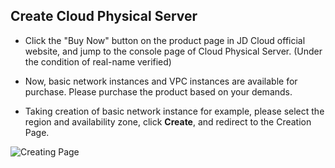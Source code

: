 ## Create Cloud Physical Server

- Click the "Buy Now" button on the product page in JD Cloud official website, and jump to the console page of Cloud Physical Server. (Under the condition of real-name verified)

- Now, basic network instances and VPC instances are available for purchase. Please purchase the product based on your demands.

- Taking creation of basic network instance for example, please select the region and availability zone, click **Create**, and redirect to the Creation Page.

![Creating Page](https://github.com/jdcloudcom/en/blob/edit/image/Hyper-Converged-IDC/Cloud-Physical-Server/en-listpage.png)
